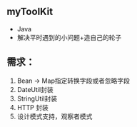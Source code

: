 myToolKit
---
- Java
- 解决平时遇到的小问题+造自己的轮子

需求：
-
1. Bean -> Map指定转换字段或者忽略字段
2. DateUtil封装
3. StringUtil封装
4. HTTP 封装
5. 设计模式支持，观察者模式